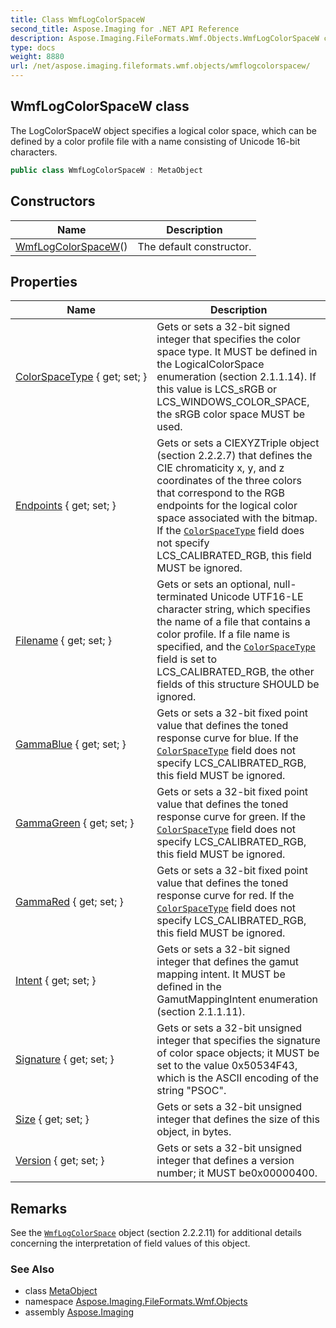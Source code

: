 ```yaml
---
title: Class WmfLogColorSpaceW
second_title: Aspose.Imaging for .NET API Reference
description: Aspose.Imaging.FileFormats.Wmf.Objects.WmfLogColorSpaceW class. The LogColorSpaceW object specifies a logical color space which can be defined by a color profile file with a name consisting of Unicode 16bit characters
type: docs
weight: 8880
url: /net/aspose.imaging.fileformats.wmf.objects/wmflogcolorspacew/
---
```

## WmfLogColorSpaceW class

The LogColorSpaceW object specifies a logical color space, which can be defined by a color profile file with a name consisting of Unicode 16-bit characters.

```csharp
public class WmfLogColorSpaceW : MetaObject
```

## Constructors

| Name | Description |
| --- | --- |
| [WmfLogColorSpaceW](wmflogcolorspacew/)() | The default constructor. |

## Properties

| Name | Description |
| --- | --- |
| [ColorSpaceType](../../aspose.imaging.fileformats.wmf.objects/wmflogcolorspacew/colorspacetype/) { get; set; } | Gets or sets a 32-bit signed integer that specifies the color space type. It MUST be defined in the LogicalColorSpace enumeration (section 2.1.1.14). If this value is LCS_sRGB or LCS_WINDOWS_COLOR_SPACE, the sRGB color space MUST be used. |
| [Endpoints](../../aspose.imaging.fileformats.wmf.objects/wmflogcolorspacew/endpoints/) { get; set; } | Gets or sets a CIEXYZTriple object (section 2.2.2.7) that defines the CIE chromaticity x, y, and z coordinates of the three colors that correspond to the RGB endpoints for the logical color space associated with the bitmap. If the [`ColorSpaceType`](./colorspacetype/) field does not specify LCS_CALIBRATED_RGB, this field MUST be ignored. |
| [Filename](../../aspose.imaging.fileformats.wmf.objects/wmflogcolorspacew/filename/) { get; set; } | Gets or sets an optional, null-terminated Unicode UTF16-LE character string, which specifies the name of a file that contains a color profile. If a file name is specified, and the [`ColorSpaceType`](./colorspacetype/) field is set to LCS_CALIBRATED_RGB, the other fields of this structure SHOULD be ignored. |
| [GammaBlue](../../aspose.imaging.fileformats.wmf.objects/wmflogcolorspacew/gammablue/) { get; set; } | Gets or sets a 32-bit fixed point value that defines the toned response curve for blue. If the [`ColorSpaceType`](./colorspacetype/) field does not specify LCS_CALIBRATED_RGB, this field MUST be ignored. |
| [GammaGreen](../../aspose.imaging.fileformats.wmf.objects/wmflogcolorspacew/gammagreen/) { get; set; } | Gets or sets a 32-bit fixed point value that defines the toned response curve for green. If the [`ColorSpaceType`](./colorspacetype/) field does not specify LCS_CALIBRATED_RGB, this field MUST be ignored. |
| [GammaRed](../../aspose.imaging.fileformats.wmf.objects/wmflogcolorspacew/gammared/) { get; set; } | Gets or sets a 32-bit fixed point value that defines the toned response curve for red. If the [`ColorSpaceType`](./colorspacetype/) field does not specify LCS_CALIBRATED_RGB, this field MUST be ignored. |
| [Intent](../../aspose.imaging.fileformats.wmf.objects/wmflogcolorspacew/intent/) { get; set; } | Gets or sets a 32-bit signed integer that defines the gamut mapping intent. It MUST be defined in the GamutMappingIntent enumeration (section 2.1.1.11). |
| [Signature](../../aspose.imaging.fileformats.wmf.objects/wmflogcolorspacew/signature/) { get; set; } | Gets or sets a 32-bit unsigned integer that specifies the signature of color space objects; it MUST be set to the value 0x50534F43, which is the ASCII encoding of the string "PSOC". |
| [Size](../../aspose.imaging.fileformats.wmf.objects/wmflogcolorspacew/size/) { get; set; } | Gets or sets a 32-bit unsigned integer that defines the size of this object, in bytes. |
| [Version](../../aspose.imaging.fileformats.wmf.objects/wmflogcolorspacew/version/) { get; set; } | Gets or sets a 32-bit unsigned integer that defines a version number; it MUST be0x00000400. |

## Remarks

See the [`WmfLogColorSpace`](../wmflogcolorspace/) object (section 2.2.2.11) for additional details concerning the interpretation of field values of this object.

### See Also

* class [MetaObject](../../aspose.imaging.fileformats.emf/metaobject/)
* namespace [Aspose.Imaging.FileFormats.Wmf.Objects](../../aspose.imaging.fileformats.wmf.objects/)
* assembly [Aspose.Imaging](../../)


